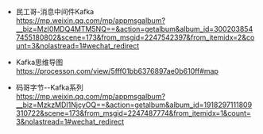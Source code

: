 - 民工哥-消息中间件Kafka  
  https://mp.weixin.qq.com/mp/appmsgalbum?__biz=MzI0MDQ4MTM5NQ==&action=getalbum&album_id=3002038547455180802&scene=173&from_msgid=2247542397&from_itemidx=2&count=3&nolastread=1#wechat_redirect


- Kafka思维导图  
  https://processon.com/view/5fff01bb6376897ae0b610ff#map

- 码哥字节--Kafka系列  
  https://mp.weixin.qq.com/mp/appmsgalbum?__biz=MzkzMDI1NjcyOQ==&action=getalbum&album_id=1918297111809310722&scene=173&from_msgid=2247487774&from_itemidx=1&count=3&nolastread=1#wechat_redirect

